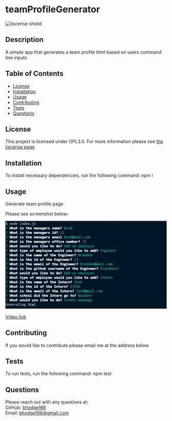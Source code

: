 # teamProfileGenerator

![liscense shield](https://img.shields.io/badge/license-GPL3.0-blue)

## Description

A simple app that generates a team profile html based on users command line inputs

## Table of Contents

- [License](#license)
- [Installation](#installation)
- [Usage](#usage)
- [Contributing](#contributing)
- [Tests](#tests)
- [Questions](#questions)

## License

This project is licensed under GPL3.0. For more information please see [the liscense page](https://choosealicense.com/licenses/gpl-3.0/)

## Installation

To install necessary dependencies, run the following command: npm i

## Usage

Generate team profile page

Please see screenshot below:

![Screenshot](./assets/images/teamProfileGenerator.PNG)

[Video link](https://drive.google.com/file/d/1VB414SyZsyXiNE0z44Nan6XAIv4slSFR/view)

## Contributing

If you would like to contribute please email me at the address below

## Tests

To run tests, run the following command: npm test

## Questions

Please reach out with any questions at: <br />
GitHub: [bhodge166](https://github.com/bhodge166)<br />
Email: bhodge166@gmail.com
